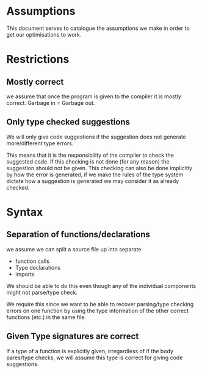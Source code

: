 # Assumptions
This document serves to catalogue the assumptions we make in order to get our optimisations to work.

# Restrictions
## Mostly correct
we assume that once the program is given to the compiler it is mostly correct. Garbage in = Garbage out.
## Only type checked suggestions
We will only give code suggestions if the suggestion does not generate more/different type errors. 

This means that it is the responsibility of the compiler to check the suggested code. If this checking is not done (for any reason) the suggestion should not be given. This checking can also be done implicitly by how the error is generated, if we make the rules of the type system dictate how a suggestion is generated we may consider it as already checked.

# Syntax
## Separation of functions/declarations
we assume we can split a source file up into separate
- function calls
- Type declarations
- imports

We should be able to do this even though any of the individual components might not parse/type check.

We require this since we want to be able to recover parsing/type checking errors on one function by using the type information of the other correct functions (etc.) in the same file.

## Given Type signatures are correct
If a type of a function is explicitly given, irregardless of if the body pares/type checks, we will assume this type is correct for giving code suggestions.
